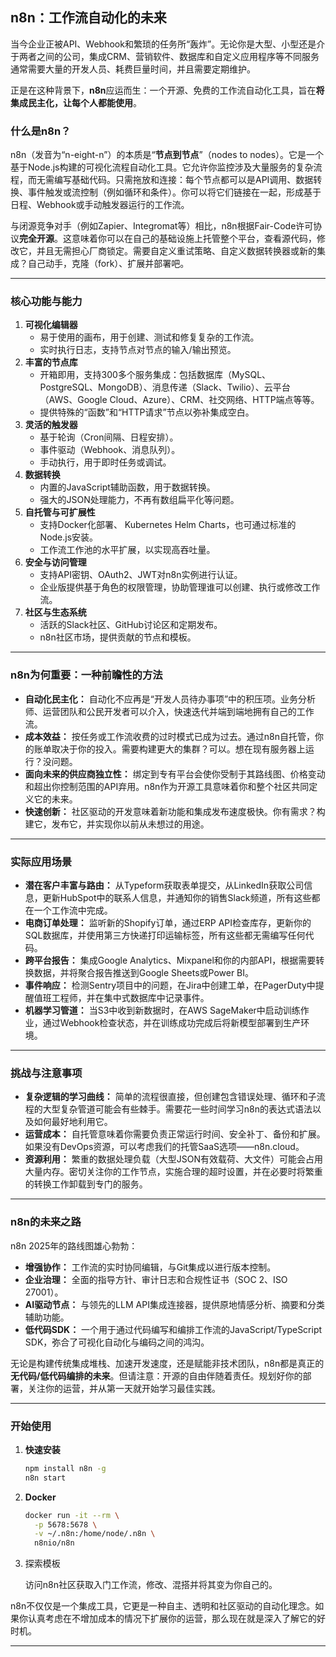 ## n8n：工作流自动化的未来

当今企业正被API、Webhook和繁琐的任务所“轰炸”。无论你是大型、小型还是介于两者之间的公司，集成CRM、营销软件、数据库和自定义应用程序等不同服务通常需要大量的开发人员、耗费巨量时间，并且需要定期维护。

正是在这种背景下，**n8n**应运而生：一个开源、免费的工作流自动化工具，旨在**将集成民主化，让每个人都能使用**。

### 什么是n8n？

n8n（发音为“n-eight-n”）的本质是“**节点到节点**”（nodes to nodes）。它是一个基于Node.js构建的可视化流程自动化工具。它允许你监控涉及大量服务的复杂流程，而无需编写基础代码。只需拖放和连接：每个节点都可以是API调用、数据转换、事件触发或流控制（例如循环和条件）。你可以将它们链接在一起，形成基于日程、Webhook或手动触发器运行的工作流。

与闭源竞争对手（例如Zapier、Integromat等）相比，n8n根据Fair-Code许可协议**完全开源**。这意味着你可以在自己的基础设施上托管整个平台，查看源代码，修改它，并且无需担心厂商锁定。需要自定义重试策略、自定义数据转换器或新的集成？自己动手，克隆（fork）、扩展并部署吧。

------

### 核心功能与能力

1. **可视化编辑器**
   - 易于使用的画布，用于创建、测试和修复复杂的工作流。
   - 实时执行日志，支持节点对节点的输入/输出预览。
2. **丰富的节点库**
   - 开箱即用，支持300多个服务集成：包括数据库（MySQL、PostgreSQL、MongoDB）、消息传递（Slack、Twilio）、云平台（AWS、Google Cloud、Azure）、CRM、社交网络、HTTP端点等等。
   - 提供特殊的“函数”和“HTTP请求”节点以弥补集成空白。
3. **灵活的触发器**
   - 基于轮询（Cron间隔、日程安排）。
   - 事件驱动（Webhook、消息队列）。
   - 手动执行，用于即时任务或调试。
4. **数据转换**
   - 内置的JavaScript辅助函数，用于数据转换。
   - 强大的JSON处理能力，不再有数组扁平化等问题。
5. **自托管与可扩展性**
   - 支持Docker化部署、 Kubernetes Helm Charts，也可通过标准的Node.js安装。
   - 工作流工作池的水平扩展，以实现高吞吐量。
6. **安全与访问管理**
   - 支持API密钥、OAuth2、JWT对n8n实例进行认证。
   - 企业版提供基于角色的权限管理，协助管理谁可以创建、执行或修改工作流。
7. **社区与生态系统**
   - 活跃的Slack社区、GitHub讨论区和定期发布。
   - n8n社区市场，提供贡献的节点和模板。

------

### n8n为何重要：一种前瞻性的方法

- **自动化民主化：** 自动化不应再是“开发人员待办事项”中的积压项。业务分析师、运营团队和公民开发者可以介入，快速迭代并端到端地拥有自己的工作流。
- **成本效益：** 按任务或工作流收费的过时模式已成为过去。通过n8n自托管，你的账单取决于你的投入。需要构建更大的集群？可以。想在现有服务器上运行？没问题。
- **面向未来的供应商独立性：** 绑定到专有平台会使你受制于其路线图、价格变动和超出你控制范围的API弃用。n8n作为开源工具意味着你和整个社区共同定义它的未来。
- **快速创新：** 社区驱动的开发意味着新功能和集成发布速度极快。你有需求？构建它，发布它，并实现你以前从未想过的用途。

------

### 实际应用场景

- **潜在客户丰富与路由：** 从Typeform获取表单提交，从LinkedIn获取公司信息，更新HubSpot中的联系人信息，并通知你的销售Slack频道，所有这些都在一个工作流中完成。
- **电商订单处理：** 监听新的Shopify订单，通过ERP API检查库存，更新你的SQL数据库，并使用第三方快递打印运输标签，所有这些都无需编写任何代码。
- **跨平台报告：** 集成Google Analytics、Mixpanel和你的内部API，根据需要转换数据，并将聚合报告推送到Google Sheets或Power BI。
- **事件响应：** 检测Sentry项目中的问题，在Jira中创建工单，在PagerDuty中提醒值班工程师，并在集中式数据库中记录事件。
- **机器学习管道：** 当S3中收到新数据时，在AWS SageMaker中启动训练作业，通过Webhook检查状态，并在训练成功完成后将新模型部署到生产环境。

------

### 挑战与注意事项

- **复杂逻辑的学习曲线：** 简单的流程很直接，但创建包含错误处理、循环和子流程的大型复杂管道可能会有些棘手。需要花一些时间学习n8n的表达式语法以及如何最好地利用它。
- **运营成本：** 自托管意味着你需要负责正常运行时间、安全补丁、备份和扩展。如果没有DevOps资源，可以考虑我们的托管SaaS选项——n8n.cloud。
- **资源利用：** 繁重的数据处理负载（大型JSON有效载荷、大文件）可能会占用大量内存。密切关注你的工作节点，实施合理的超时设置，并在必要时将繁重的转换工作卸载到专门的服务。

------

### n8n的未来之路

n8n 2025年的路线图雄心勃勃：

- **增强协作：** 工作流的实时协同编辑，与Git集成以进行版本控制。
- **企业治理：** 全面的指导方针、审计日志和合规性证书（SOC 2、ISO 27001）。
- **AI驱动节点：** 与领先的LLM API集成连接器，提供原地情感分析、摘要和分类辅助功能。
- **低代码SDK：** 一个用于通过代码编写和编排工作流的JavaScript/TypeScript SDK，弥合了可视化自动化与编码之间的鸿沟。

无论是构建传统集成堆栈、加速开发速度，还是赋能非技术团队，n8n都是真正的**无代码/低代码编排的未来**。但请注意：开源的自由伴随着责任。规划好你的部署，关注你的运营，并从第一天就开始学习最佳实践。

------

### 开始使用

1. **快速安装**

   ```Bash
   npm install n8n -g
   n8n start
   ```

2. **Docker**

   ```Bash
   docker run -it --rm \
     -p 5678:5678 \
     -v ~/.n8n:/home/node/.n8n \
     n8nio/n8n
   ```

3. 探索模板

   访问n8n社区获取入门工作流，修改、混搭并将其变为你自己的。

n8n不仅仅是一个集成工具，它更是一种自主、透明和社区驱动的自动化理念。如果你认真考虑在不增加成本的情况下扩展你的运营，那么现在就是深入了解它的好时机。

------